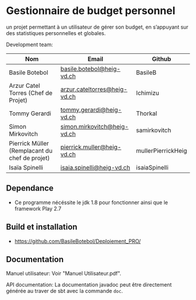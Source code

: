 # Gestionnaire de budget personnel

un projet permettant à un utilisateur de gérer son budget, en s’appuyant sur des statistiques personnelles et globales.

Development team:

| Nom                                 | Email                        | Github   |
|--------------------------------------|------------------------------|----------|
| Basile Botebol                        | basile.botebol@heig-vd.ch    | BasileB  |
| Arzur Catel Torres (Chef de Projet)     | arzur.cateltorres@heig-vd.ch  | Ichimizu   |
| Tommy Gerardi                       |tommy.gerardi@heig-vd.ch   | Thorkal |
| Simon Mirkovitch                    |simon.mirkovitch@heig-vd.ch | samirkovitch  |
| Pierrick Müller (Remplacant du chef de projet) | pierrick.muller@heig-vd.ch  | mullerPierrickHeig   |
| Isaïa Spinelli | isaia.spinelli@heig-vd.ch  | isaiaSpinelli |

## Dependance

- Ce programme nécéssite le jdk 1.8 pour fonctionner ainsi que le framework Play 2.7

## Build et installation

- https://github.com/BasileBotebol/Deploiement_PRO/

## Documentation

Manuel utilisateur: Voir "Manuel Utilisateur.pdf".

API documentation: La documentation javadoc peut être directement générée au traver de sbt avec la commande `doc`. 
